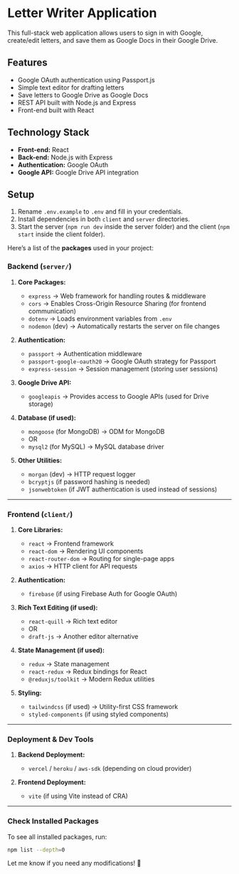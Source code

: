 # Letter Writer Application

This full-stack web application allows users to sign in with Google, create/edit letters, and save them as Google Docs in their Google Drive.

## Features
- Google OAuth authentication using Passport.js
- Simple text editor for drafting letters
- Save letters to Google Drive as Google Docs
- REST API built with Node.js and Express
- Front-end built with React

## Technology Stack
- **Front-end:** React
- **Back-end:** Node.js with Express
- **Authentication:** Google OAuth
- **Google API:** Google Drive API integration

## Setup
1. Rename `.env.example` to `.env` and fill in your credentials.
2. Install dependencies in both `client` and `server` directories.
3. Start the server (`npm run dev` inside the server folder) and the client (`npm start` inside the client folder).




Here’s a list of the **packages** used in your project:  

### **Backend (`server/`)**
1. **Core Packages:**
   - `express` → Web framework for handling routes & middleware
   - `cors` → Enables Cross-Origin Resource Sharing (for frontend communication)
   - `dotenv` → Loads environment variables from `.env`
   - `nodemon` (dev) → Automatically restarts the server on file changes  

2. **Authentication:**
   - `passport` → Authentication middleware
   - `passport-google-oauth20` → Google OAuth strategy for Passport  
   - `express-session` → Session management (storing user sessions)  

3. **Google Drive API:**
   - `googleapis` → Provides access to Google APIs (used for Drive storage)  

4. **Database (if used):**
   - `mongoose` (for MongoDB) → ODM for MongoDB  
   - OR  
   - `mysql2` (for MySQL) → MySQL database driver  

5. **Other Utilities:**
   - `morgan` (dev) → HTTP request logger  
   - `bcryptjs` (if password hashing is needed)  
   - `jsonwebtoken` (if JWT authentication is used instead of sessions)  

---

### **Frontend (`client/`)**
1. **Core Libraries:**
   - `react` → Frontend framework  
   - `react-dom` → Rendering UI components  
   - `react-router-dom` → Routing for single-page apps  
   - `axios` → HTTP client for API requests  

2. **Authentication:**
   - `firebase` (if using Firebase Auth for Google OAuth)  

3. **Rich Text Editing (if used):**
   - `react-quill` → Rich text editor  
   - OR  
   - `draft-js` → Another editor alternative  

4. **State Management (if used):**
   - `redux` → State management  
   - `react-redux` → Redux bindings for React  
   - `@reduxjs/toolkit` → Modern Redux utilities  

5. **Styling:**
   - `tailwindcss` (if used) → Utility-first CSS framework  
   - `styled-components` (if using styled components)  

---

### **Deployment & Dev Tools**
1. **Backend Deployment:**
   - `vercel` / `heroku` / `aws-sdk` (depending on cloud provider)  

2. **Frontend Deployment:**
   - `vite` (if using Vite instead of CRA)  

---

### **Check Installed Packages**
To see all installed packages, run:
```sh
npm list --depth=0
```
Let me know if you need any modifications! 🚀
